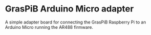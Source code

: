 # GrasPiB Arduino Micro adapter

A simple adapter board for connecting the GrasPiB Raspberry Pi to an Arduino Micro running the AR488 firmware.


